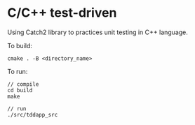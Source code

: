 # C/C++ test-driven

Using Catch2 library to practices unit testing in C++ language.

To build:

``` build
cmake . -B <directory_name>
```

To run:
```
// compile
cd build
make

// run
./src/tddapp_src
```

